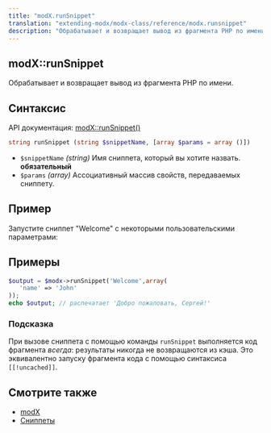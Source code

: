 ```yaml
---
title: "modX.runSnippet"
translation: "extending-modx/modx-class/reference/modx.runsnippet"
description: "Обрабатывает и возвращает вывод из фрагмента PHP по имени"
---
```


## modX::runSnippet

Обрабатывает и возвращает вывод из фрагмента PHP по имени.

## Синтаксис

API документация: [modX::runSnippet()](http://api.modx.com/revolution/2.2/db_core_model_modx_modx.class.html#%5CmodX::runSnippet())

``` php
string runSnippet (string $snippetName, [array $params = array ()])
```

- `$snippetName` _(string)_ Имя сниппета, который вы хотите назвать. **обязательный**
- `$params` _(array)_ Ассоциативный массив свойств, передаваемых сниппету. 


## Пример

Запустите сниппет "Welcome" с некоторыми пользовательскими параметрами:

## Примеры

``` php
$output = $modx->runSnippet('Welcome',array(
   'name' => 'John'
));
echo $output; // распечатает 'Добро пожаловать, Сергей!'
```

### Подсказка

При вызове сниппета с помощью команды `runSnippet` выполняется код фрагмента _всегда_: результаты никогда не возвращаются из кэша. Это эквивалентно запуску фрагмента кода с помощью синтаксиса `[[!uncached]]`.

## Смотрите также

- [modX](extending-modx/core-model/modx "modX")
- [Сниппеты](extending-modx/snippets "Сниппеты")
